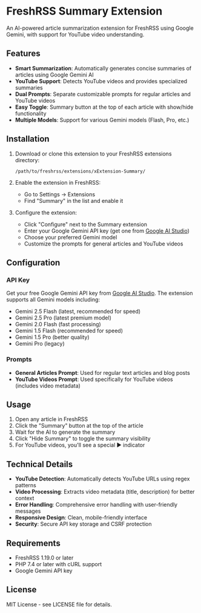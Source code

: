 # FreshRSS Summary Extension

An AI-powered article summarization extension for FreshRSS using Google Gemini, with support for YouTube video understanding.

## Features

- **Smart Summarization**: Automatically generates concise summaries of articles using Google Gemini AI
- **YouTube Support**: Detects YouTube videos and provides specialized summaries 
- **Dual Prompts**: Separate customizable prompts for regular articles and YouTube videos
- **Easy Toggle**: Summary button at the top of each article with show/hide functionality
- **Multiple Models**: Support for various Gemini models (Flash, Pro, etc.)

## Installation

1. Download or clone this extension to your FreshRSS extensions directory:
   ```
   /path/to/freshrss/extensions/xExtension-Summary/
   ```

2. Enable the extension in FreshRSS:
   - Go to Settings → Extensions
   - Find "Summary" in the list and enable it

3. Configure the extension:
   - Click "Configure" next to the Summary extension
   - Enter your Google Gemini API key (get one from [Google AI Studio](https://ai.google.dev/))
   - Choose your preferred Gemini model
   - Customize the prompts for general articles and YouTube videos

## Configuration

### API Key
Get your free Google Gemini API key from [Google AI Studio](https://ai.google.dev/). The extension supports all Gemini models including:
- Gemini 2.5 Flash (latest, recommended for speed)
- Gemini 2.5 Pro (latest premium model)
- Gemini 2.0 Flash (fast processing)
- Gemini 1.5 Flash (recommended for speed)
- Gemini 1.5 Pro (better quality)
- Gemini Pro (legacy)

### Prompts
- **General Articles Prompt**: Used for regular text articles and blog posts
- **YouTube Videos Prompt**: Used specifically for YouTube videos (includes video metadata)

## Usage

1. Open any article in FreshRSS
2. Click the "Summary" button at the top of the article
3. Wait for the AI to generate the summary
4. Click "Hide Summary" to toggle the summary visibility
5. For YouTube videos, you'll see a special ▶ indicator

## Technical Details

- **YouTube Detection**: Automatically detects YouTube URLs using regex patterns
- **Video Processing**: Extracts video metadata (title, description) for better context
- **Error Handling**: Comprehensive error handling with user-friendly messages
- **Responsive Design**: Clean, mobile-friendly interface
- **Security**: Secure API key storage and CSRF protection

## Requirements

- FreshRSS 1.19.0 or later
- PHP 7.4 or later with cURL support
- Google Gemini API key

## License

MIT License - see LICENSE file for details.
